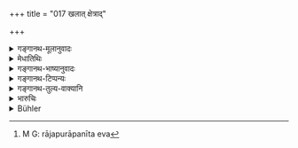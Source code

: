 +++
title = "017 खलात् क्षेत्राद्"

+++

<details><summary>गङ्गानथ-मूलानुवादः</summary>

Likewise one who has not eaten six meals, may, for the seventh meal, take from a person whose sacred duties are neglected,—but only to this extent that it does not last till the morrow;—(16) either from the threshing yard, or from the field, or from the house, or from any place where it may be got; but if the owner questions him, he must confess it to the questioner.—(17)
</details>

<details><summary>मेधातिथिः</summary>

**यतो वापीति** आरामादेर् अपि । **आख्यातव्यं पृच्छत** इत्य् एव । **यदि पृच्छतीति** वचनं न हठात् पुनः प्रेषणादिना प्रश्नम् असौ कारयितव्यः । अथ वा **पृच्छते** धनस्वामिने, यदि पृच्छति राजेति । "राजपुरं नीत्वैव"[^२०] विषयभेदो दर्शयितव्यः । तथा च गौतमः- "आचक्षीत राज्ञा पृष्टः" (ग्ध् १८.३०) इति । भक्तच्छेदे यज्ञप्रतिबन्धतः प्रकरणविशेषाद् उभयत्रायं विधिर् ज्ञेयः ॥ ११.१७ ॥


[^२०]:
     M G: rājapurāpanīta eva
</details>

<details><summary>गङ्गानथ-भाष्यानुवादः</summary>

**(verses 11.16-17)**

The property of another person may he seized also when one’s own family is suffering from want

‘*Not lasting till the morrow*.’—The addition of this phrase implies that the taking of only that much is permitted which may maintain the family for one day,—and no more.

‘*From one whose sacred duties are neglected*’—implies that it may be taken for the purpose of sacred rites.

Another *Smṛti* says—‘At first one should appropriate from a person of lower status than himself; if no such be available, then from a man of equal status; and in the event of this also being not available, even from a person of superior righteousness.’

‘*For the seventh meal*.’—If the man has not eaten for three days he may appropriate another’s property for his morning meal on the fourth day. Two meals a day have been laid down in such texts as—‘one shall eat in the morning and in the evening.’

‘*Or from any place*.’—Even out of the garden and such places.

‘*He should confess it*’—but ‘*to the questioner*’ *only*;—‘*if he questions him*,’—*i.e*., he should not send for him and force the owner to question him.

Or the ‘*questioner*’ may stand for the owner of the property, and ‘*if he questions him*’ for the king; the king questioning him when he is taken before him (and charged with having taken away the property). In this manner we may distinguish between the two terms ‘*pṛcchate*’ and ‘*pṛcchati*.’ Says Gautama (18. 30)—‘Questioned by the king he should confess it’

What is said here should be understood to apply to both cases—*want of food*, and shortage of sacrificial requisites.—(16-17)
</details>

<details><summary>गङ्गानथ-टिप्पन्यः</summary>

**(verse 11.16)**

This verse is quoted in *Mitākṣarā* (2. 275), where *Bālambhaṭṭī* has
the following notes:—‘*Bhakta*’ is food; ‘*saptame bhakte*,’ on the
fourth day;—‘*aśvastanavidhānena*,’ in such a way that there may be
nothing left over for the second day;—‘*hīnakarmaṇaḥ*,’ from a man whose
religious acts are very poor.—It is quoted again under (2.43), whíere
the meaning is explained as that ‘if, in the absence of food, a man has
gone without food for three days, he should wrest from a man deficient
in religious acts just enough for one day.’

It is quoted in *Aparārka* (p. 938), which explains the meaning as—‘if a
man has gone without food for six meals, then at the time of his seventh
meal, he should take by force just enough for the day from a man of
lower caste and also from one who is deficient in religious acts.’

It is quoted in *Smṛtitattva* II (p. 352), to the effect that if a man
has gone without six meals, he may steal food; and notes that this
sanction implies that one may even perform the Vaiśvadeva rites with
such stolen food.

**(verse 11.17)**

This verse is quoted in *Mitākṣarā* (2.43), to the effect that if, under
circumstances mentioned in the preceding verse, one has stolen food, he
should confess if asked;—and in *Aparārka* (p. 938), to the effect that
the food spoken of in the preceding verse, may be taken from the
threshing-yard and other places.
</details>

<details><summary>गङ्गानथ-तुल्य-वाक्यानि</summary>

**(verse 11.16)**

*Mahābhārata* (12.165.21).—(Same as Manu.)

*Gautama* (18.28-29).—‘And when he has not eaten at the time of six
meals, he may take, at the time of the seventh meal as much as will
sustain life, not so much as would enable him to make a hoard,—even from
men who do not neglect their duties.’

*Yājñavalkya* (3.42).—‘Having gone hungry for three days, he may take
grains from a non-Brāhmaṇa; but on being accused of it, be should state
the truth.’

**(verse 11.17)**

*Mahābhārata* (12.165.12).—(Same as Manu.)

*Yājñavalkya* (3.42).—(See above under XVI.)

*Gautama* (18.30).—‘If he is questioned about it, he shall confess it.’
</details>

<details><summary>भारुचिः</summary>

> **खलात् क्षेत्राद् अगाराद् वा यतो वाप्य् उपलभ्यते ।**

एवं च खलादिग्रहणाद् धान्यम् इदं विज्ञेयं भोजनार्थीयं तथा च सप्तमे भक्त इत्य् उक्तम् ।

> **आख्यातव्यं तु तत् तस्मै पृच्छते यदि पृच्छति  ॥ ११.१६ ॥**

धनस्वामिन **पृच्छते** सुप्तम् उत्थाप्य जाग्रित्वा **यदि पृच्छति** । अथ **वाख्यातव्यं तत् तस्मै पृच्छते** धनस्वामिने **यदि** जाग्रद्धनापहर्तारं **पृच्छति**, न बलाद् उत्थाप्याख्यातव्यम् । अथ वा **यदि पृच्छति** राजा धनस्वामिना राजपुरुषैर् वा राजसमीपम् आनीतम् । तथा च गौतमः- "आचक्षीत राज्ञा पृष्टः" इति धनापहरणप्रयोजनम् । अयं च परादान[नियमो भक्तच्छेदे यज्ञ]प्रतिरोधे ऽपि समानत्वात् कारणस्य विज्ञेयः ॥ ११.१६ ॥
</details>

<details><summary>Bühler</summary>

017	Either from the threshing-floor, or from a field, or out of the house, or wherever he finds it; but if (the owner) asks him, he must confess to him that (deed and its cause).
</details>
